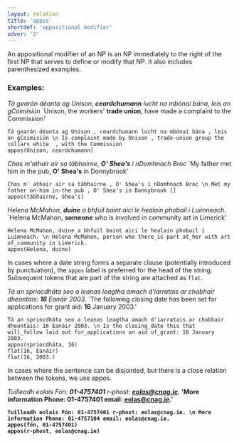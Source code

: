 ```yaml
---
layout: relation
title: 'appos'
shortdef: 'appositional modifier'
udver: '2'
---
```


An appositional modifier of an NP is an NP immediately to the right of the first NP that serves to define or modify that NP. It also includes parenthesized examples.

### Examples: 

_Tá gearán déanta ag Unison, <b>ceardchumann</b> lucht na mbónaí bána, leis an gCoimisiún_ `Unison, the workers' <b>trade union</b>, have made a complaint to the Commission' 

~~~ sdparse
Tá gearán déanta ag Unison , ceardchumann lucht na mbónaí bána , leis an gCoimisiún \n Is complaint made by Unison , trade-union group the collars white  , with the Commission
appos(Unison, ceardchumann)
~~~

_Chas m'athair air sa tábhairne, <b>O' Shea's</b> i nDomhnach Broc_ `My father met him in the pub, <b>O' Shea's</b> in Donnybrook'

~~~ sdparse
Chas m' athair air sa tábhairne , O' Shea's i nDomhnach Broc \n Met my father on-him in-the pub , O' Shea's in Donnybrook []
appos(tábhairne, Shea's)
~~~

_Helena McMahon, <b>duine</b> a bhfuil baint aici le healaín phobail i Luimneach._ `Helena McMahon, <b>someone</b> who is involved in community art in Limerick'

~~~ sdparse
Helena McMahon, duine a bhfuil baint aici le healaín phobail i Luimneach. \n Helena McMahon, person who there_is part at_her with art of_community in Limerick.
appos(Helena, duine)
~~~

In cases where a date string forms a separate clause (potentially introduced by punctuation), the `appos` label is preferred for the head of the string. Subsequent tokens that are part of the string are attached as `flat`. 

_Tá an spriocdháta seo a leanas leagtha amach d'iarratais ar chabhair dheontais: <b>16</b> Eanáir 2003._ `The following closing date has been set for applications for grant aid: <b>16</b> January 2003.'

~~~ sdparse
Tá an spriocdháta seo a leanas leagtha amach d'iarratais ar chabhair dheontais: 16 Eanáir 2003. \n Is the closing_date this that will_follow laid out for_applications on aid of_grant: 16 January 2003.
appos(spriocdháta, 16)
flat(16, Eanáir)
flat(16, 2003.)
~~~

In cases where the sentence can be disjointed, but there is a close relation between the tokens, we use appos. 

_Tuilleadh eolais Fón: <b>01-4757401</b> r-phost: <b>eolas@cnag.ie<b/>._  'More information Phone: <b>01-4757401</b> email: <b>eolas@cnag.ie.</b>'

~~~ sdparse
Tuilleadh eolais Fón: 01-4757401 r-phost: eolas@cnag.ie. \n More information Phone: 01-4757104 email: eolas@cnag.ie.
appos(fón, 01-4757401)
appos(r-phost, eolas@cnag.ie)
~~~
<!-- Interlanguage links updated Út zář 29 20:31:43 CEST 2020 -->
